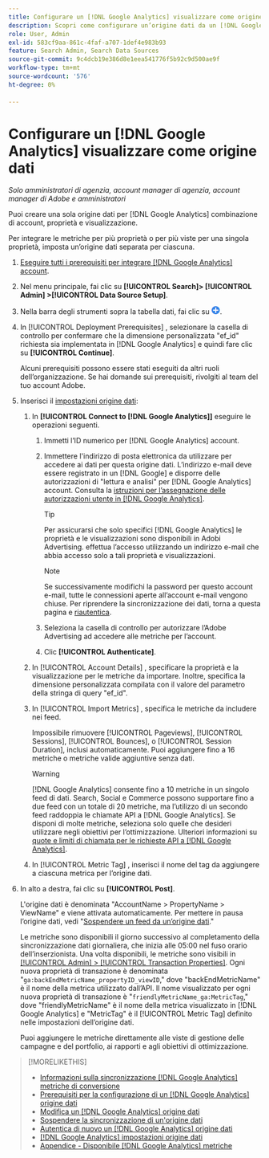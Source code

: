 ```yaml
---
title: Configurare un [!DNL Google Analytics] visualizzare come origine dati
description: Scopri come configurare un’origine dati da un [!DNL Google Analytics] visualizzazione.
role: User, Admin
exl-id: 583cf9aa-861c-4faf-a707-1def4e983b93
feature: Search Admin, Search Data Sources
source-git-commit: 9c4dcb19e386d8e1eea541776f5b92c9d500ae9f
workflow-type: tm+mt
source-wordcount: '576'
ht-degree: 0%

---
```


# Configurare un [!DNL Google Analytics] visualizzare come origine dati

*Solo amministratori di agenzia, account manager di agenzia, account manager di Adobe e amministratori*

Puoi creare una sola origine dati per [!DNL Google Analytics] combinazione di account, proprietà e visualizzazione.

Per integrare le metriche per più proprietà o per più viste per una singola proprietà, imposta un’origine dati separata per ciascuna.

1. [Eseguire tutti i prerequisiti per integrare [!DNL Google Analytics] account](data-source-prerequisites.md).

1. Nel menu principale, fai clic su **[!UICONTROL Search]> [!UICONTROL Admin] >[!UICONTROL Data Source Setup]**.

1. Nella barra degli strumenti sopra la tabella dati, fai clic su ![Crea](/help/search-social-commerce/assets/add.png "Crea").

1. In [!UICONTROL Deployment Prerequisites] , selezionare la casella di controllo per confermare che la dimensione personalizzata &quot;ef_id&quot; richiesta sia implementata in [!DNL Google Analytics] e quindi fare clic su **[!UICONTROL Continue]**.

   Alcuni prerequisiti possono essere stati eseguiti da altri ruoli dell’organizzazione. Se hai domande sui prerequisiti, rivolgiti al team del tuo account Adobe.

1. Inserisci il [impostazioni origine dati](data-source-settings.md):

   1. In **[!UICONTROL Connect to [!DNL Google Analytics]]** eseguire le operazioni seguenti.

      1. Immetti l’ID numerico per [!DNL Google Analytics] account.

      1. Immettere l&#39;indirizzo di posta elettronica da utilizzare per accedere ai dati per questa origine dati. L’indirizzo e-mail deve essere registrato in un [!DNL Google] e disporre delle autorizzazioni di &quot;lettura e analisi&quot; per [!DNL Google Analytics] account. Consulta la [istruzioni per l’assegnazione delle autorizzazioni utente in [!DNL Google Analytics]](https://support.google.com/analytics/answer/9305587).

         >[!TIP]
         >
         >Per assicurarsi che solo specifici [!DNL Google Analytics] le proprietà e le visualizzazioni sono disponibili in Adobi Advertising. effettua l’accesso utilizzando un indirizzo e-mail che abbia accesso solo a tali proprietà e visualizzazioni.

         >[!NOTE]
         >
         >Se successivamente modifichi la password per questo account e-mail, tutte le connessioni aperte all’account e-mail vengono chiuse. Per riprendere la sincronizzazione dei dati, torna a questa pagina e [riautentica](data-source-reauthenticate.md).

      1. Seleziona la casella di controllo per autorizzare l’Adobe Advertising ad accedere alle metriche per l’account.

      1. Clic **[!UICONTROL Authenticate]**.

   1. In [!UICONTROL Account Details] , specificare la proprietà e la visualizzazione per le metriche da importare. Inoltre, specifica la dimensione personalizzata compilata con il valore del parametro della stringa di query &quot;ef_id&quot;.

   1. In [!UICONTROL Import Metrics] , specifica le metriche da includere nei feed.

      Impossibile rimuovere [!UICONTROL Pageviews], [!UICONTROL Sessions], [!UICONTROL Bounces], o [!UICONTROL Session Duration], inclusi automaticamente. Puoi aggiungere fino a 16 metriche o metriche valide aggiuntive senza dati.

      >[!WARNING]
      >
      >[!DNL Google Analytics] consente fino a 10 metriche in un singolo feed di dati. Search, Social e Commerce possono supportare fino a due feed con un totale di 20 metriche, ma l’utilizzo di un secondo feed raddoppia le chiamate API a [!DNL Google Analytics]. Se disponi di molte metriche, seleziona solo quelle che desideri utilizzare negli obiettivi per l’ottimizzazione. Ulteriori informazioni su [quote e limiti di chiamata per le richieste API a [!DNL Google Analytics]](https://developers.google.com/analytics/devguides/reporting/core/v4/limits-quotas).

   1. In [!UICONTROL Metric Tag] , inserisci il nome del tag da aggiungere a ciascuna metrica per l’origine dati.

1. In alto a destra, fai clic su **[!UICONTROL Post]**.

   L&#39;origine dati è denominata &quot;AccountName > PropertyName > ViewName&quot; e viene attivata automaticamente. Per mettere in pausa l’origine dati, vedi &quot;[Sospendere un feed da un’origine dati](data-source-pause.md).&quot;

   Le metriche sono disponibili il giorno successivo al completamento della sincronizzazione dati giornaliera, che inizia alle 05:00 nel fuso orario dell’inserzionista. Una volta disponibili, le metriche sono visibili in [[!UICONTROL Admin] > [!UICONTROL Transaction Properties]](/help/search-social-commerce/admin/transaction-properties/transaction-property-about.md). Ogni nuova proprietà di transazione è denominata &quot;`ga:backEndMetricName_propertyID_viewID`,&quot; dove &quot;backEndMetricName&quot; è il nome della metrica utilizzato dall’API. Il nome visualizzato per ogni nuova proprietà di transazione è &quot;`friendlyMetricName_ga:MetricTag`,&quot; dove &quot;friendlyMetricName&quot; è il nome della metrica visualizzato in [!DNL Google Analytics] e &quot;MetricTag&quot; è il [!UICONTROL Metric Tag] definito nelle impostazioni dell’origine dati.

   Puoi aggiungere le metriche direttamente alle viste di gestione delle campagne e del portfolio, ai rapporti e agli obiettivi di ottimizzazione.

>[!MORELIKETHIS]
>
>* [Informazioni sulla sincronizzazione [!DNL Google Analytics] metriche di conversione](data-source-about.md)
>* [Prerequisiti per la configurazione di un [!DNL Google Analytics] origine dati](data-source-prerequisites.md)
>* [Modifica un [!DNL Google Analytics] origine dati](data-source-edit.md)
>* [Sospendere la sincronizzazione di un&#39;origine dati](data-source-pause.md)
>* [Autentica di nuovo un [!DNL Google Analytics] origine dati](data-source-reauthenticate.md)
>* [[!DNL Google Analytics] impostazioni origine dati](data-source-settings.md)
>* [Appendice - Disponibile [!DNL Google Analytics] metriche](data-source-ga-metrics.md)

